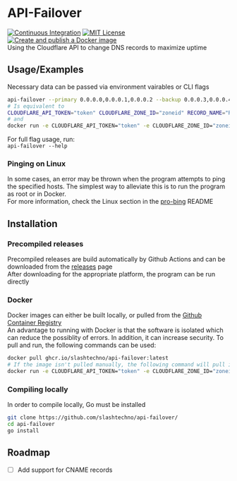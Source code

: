 
# API-Failover  
[![Continuous Integration](https://github.com/slashtechno/api-failover/actions/workflows/ci.yml/badge.svg)](https://github.com/slashtechno/api-failover/actions/workflows/ci.yml) [![MIT License](https://img.shields.io/badge/License-MIT-green.svg)](https://choosealicense.com/licenses/mit/) [![Create and publish a Docker image](https://github.com/slashtechno/api-failover/actions/workflows/build-Docker-image.yml/badge.svg)](https://github.com/slashtechno/api-failover/actions/workflows/build-Docker-image.yml)   
Using the Cloudflare API to change DNS records to maximize uptime

## Usage/Examples  
Necessary data can be passed via environment vairables or CLI flags  
```bash
api-failover --primary 0.0.0.0,0.0.0.1,0.0.0.2 --backup 0.0.0.3,0.0.0.4,0.0.0.5 --cloudflareapitoken token --cloudflarezoneid CLOUDFLAREZONEID --recordname RECORDNAME
# Is equivalent to 
CLOUDFLARE_API_TOKEN="token" CLOUDFLARE_ZONE_ID="zoneid" RECORD_NAME="RECORDNAME" PRIMARY_IPs="0.0.0.0,0.0.0.1,0.0.0.2" BACKUP_IPs="0.0.0.3,0.0.0.4,0.0.0.5" api-failover
# and
docker run -e CLOUDFLARE_API_TOKEN="token" -e CLOUDFLARE_ZONE_ID="zoneid" -e RECORD_NAME="RECORDNAME" -e PRIMARY_IPs="0.0.0.0,0.0.0.1,0.0.0.2" -e BACKUP_IPs="0.0.0.3,0.0.0.4,0.0.0.5" -it --rm ghcr.io/slashtechno/api-failover
```  
For full flag usage, run:   
`api-failover --help`  
### Pinging on Linux  
In some cases, an error may be thrown when the program attempts to ping the specified hosts. The simplest way to alleviate this is to run the program as root or in Docker.  
For more information, check the Linux section in the  [pro-bing](https://github.com/prometheus-community/pro-bing#linux) README
## Installation  
### Precompiled releases   
Precompiled releases are build automatically by Github Actions and can be downloaded from the [releases](https://github.com/slashtechno/api-failover/releases) page  
After downloading for the appropriate platform, the program can be run directly  
### Docker  
Docker images can either be built locally, or pulled from the [Github Container Registry](https://github.com/slashtechno/api-failover/pkgs/container/api-failover)  
An advantage to running with Docker is that the software is isolated which can reduce the possiblity of errors. In addition, it can increase security.
To pull and run, the following commands can be used:
```bash
docker pull ghcr.io/slashtechno/api-failover:latest 
# If the image isn't pulled manually, the following command will pull it automatically before running
docker run -e CLOUDFLARE_API_TOKEN="token" -e CLOUDFLARE_ZONE_ID="zoneid" -e RECORD_NAME="RECORDNAME" -e PRIMARY_IPs="0.0.0.0,0.0.0.1,0.0.0.2" -e BACKUP_IPs="0.0.0.3,0.0.0.4,0.0.0.5" -it --rm ghcr.io/slashtechno/api-failover
```  
### Compiling locally  
In order to compile locally, Go must be installed  
```bash
git clone https://github.com/slashtechno/api-failover/
cd api-failover
go install
```
## Roadmap  
- [ ] Add support for CNAME records  
